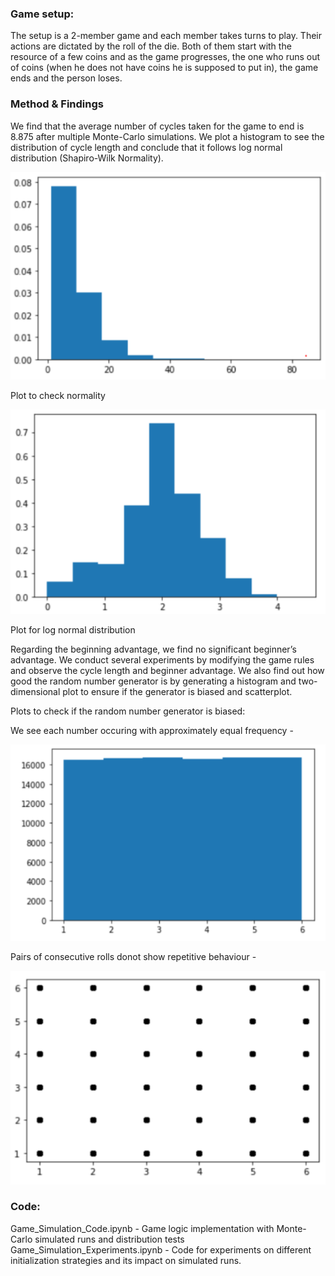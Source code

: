 ### Game setup:
The setup is a 2-member game and each member takes turns to play. Their actions are dictated by the roll of the die. Both of them start with the resource of a few coins and as the game progresses, the one who runs out of coins (when he does not have coins he is supposed to put in), the game ends and the person loses. 

### Method & Findings
We find that the average number of cycles taken for the game to end is 8.875 after multiple Monte-Carlo simulations. We plot a histogram to see the distribution of cycle length and conclude that it follows log normal distribution (Shapiro-Wilk Normality).

![Distribution](https://github.com/svellaichamy3/Simulation/blob/main/Probability%20Game/images/Distributions.PNG)

Plot to check normality

![LDistr](https://github.com/svellaichamy3/Simulation/blob/main/Probability%20Game/images/Distributions_log.PNG)

Plot for log normal distribution

Regarding the beginning advantage, we find no significant beginner’s advantage. We conduct several experiments by modifying the game rules and observe the cycle length and beginner advantage. We also find out how good the random number generator is by generating a histogram and two-dimensional plot to ensure if the generator is biased and scatterplot.  

Plots to check if the random number generator is biased:

We see each number occuring with approximately equal frequency -


![Bias1](https://github.com/svellaichamy3/Simulation/blob/main/Probability%20Game/images/bar.PNG)


Pairs of consecutive rolls donot show repetitive behaviour - 


![Bias2](https://github.com/svellaichamy3/Simulation/blob/main/Probability%20Game/images/dot.PNG)


### Code:  
Game_Simulation_Code.ipynb - Game logic implementation with Monte-Carlo simulated runs and distribution tests
Game_Simulation_Experiments.ipynb - Code for experiments on different initialization strategies and its impact on simulated runs.


